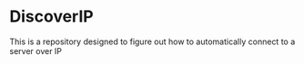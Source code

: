 # DiscoverIP
This is a repository designed to figure out how to automatically connect to a server over IP
